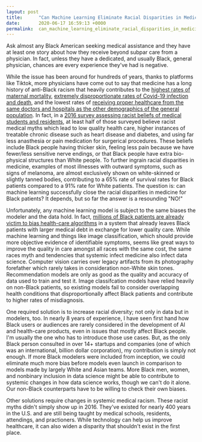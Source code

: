 ```yaml
---
layout: post
title:      "Can Machine Learning Eliminate Racial Disparities in Medicine?"
date:       2020-06-17 16:59:13 +0000
permalink:  can_machine_learning_eliminate_racial_disparities_in_medicine
---
```



Ask almost any Black American seeking medical assistance and they have at least one story about how they receive beyond subpar care from a physician. In fact, unless they have a dedicated, and usually Black, general physician, chances are every experience they've had is negative.

While the issue has been around for hundreds of years, thanks to platforms like Tiktok, more physicians have come out to say that medicine has a long history of anti-Black racism that heavily contributes to the [highest rates of maternal mortality](https://www.nbcnews.com/health/womens-health/u-s-finally-has-better-maternal-mortality-data-black-mothers-n1125896/), [extremely disproportionate rates of Covid-19 infection and death](https://www.cdc.gov/coronavirus/2019-ncov/need-extra-precautions/racial-ethnic-minorities.html), and the lowest rates of [receiving proper healthcare from the same doctors and hospitals as the other demographics of the general population](https://www.nytimes.com/2020/01/13/upshot/race-and-medicine-the-harm-that-comes-from-mistrust.html). In fact, in a [2016 survey assessing racist beliefs of medical students and residents](https://www.aamc.org/news-insights/how-we-fail-black-patients-pain), at least half of those surveyed believe racist medical myths which lead to low quality health care, higher instances of treatable chronic disease such as heart disease and diabetes, and using far less anasthesia or pain medication for surgerical procedures. These beliefs include Black people having thicker skin, feeling less pain because we have fewer/less sensitive nerve endings, or that Black people have extra bio-physical structures than White people. To further ingrain racial disparities in medicine, examples of most illnesses with outward symptoms, such as signs of melanoma, are almost exclusively shown on white-skinned or slightly tanned bodies, contributing to a 65% rate of survival rates for Black patients compared to a 91% rate for White patients. The question is: can machine learning successfully close the racial disparities in medicine for Black patients? It depends, but so far the answer is a resounding "NO!"

Unfortunately, any machine learning model is subject to the same biases the modeler and the data hold. In fact, [millions of Black patients are already victim to bias health-care algorithms](https://www.nature.com/articles/d41586-019-03228-6) in a system that already leaves Black patients with larger medical debt in exchange for lower quality care. While machine learning and things like image classification, which should provide more objective evidence of identifiable symptoms, seems like great ways to improve the quality in care amongst all races with the same cost, the same races myth and tendencies that systemic infect medicine also infect data science. Computer vision carries over legacy artifacts from its photography forefather which rarely takes in consideration non-White skin tones. Recommendation models are only as good as the quality and accuracy of data used to train and test it. Image classifcation models have relied heavily on non-Black patients, so existing models fail to consider overlapping health conditions that disproportionally affect Black patients and contribute to higher rates of misdiagnosis.

One required solution is to increase racial diversity; not only in data but in modelers, too. In nearly 8 years of experience, I have seen first hand how Black users or audiences are rarely considered in the development of AI and health-care products, even in issues that mostly affect Black people. I'm usually the one who has to introduce those use cases. But, as the only Black person consulted in over 14+ startups and companies (one of which was an international, billion dollar corporation), my contribution is simply not enough. If more Black modelers were included from inception, we could eliminate much more bias before models even launch in comparison to models made by largely White and Asian teams. More Black men, women, and nonbinary inclusion in data science might be able to contribute to systemic changes in how data science works, though we can't do it alone. Our non-Black counterparts have to be willing to check their own biases.

Other solutions require changes in systemic medical racism. These racist myths didn't simply show up in 2016. They've existed for nearly 400 years in the U.S. and are still being taught by medical schools, residents, attendings, and practioners. While technology can help us improve healthcare, it can also widen a disparity that shouldn't exist in the first place.
